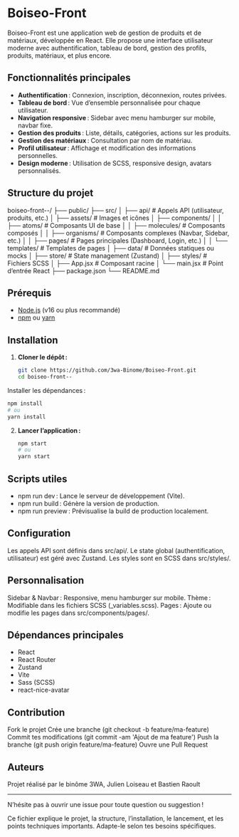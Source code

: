 # Boiseo-Front

Boiseo-Front est une application web de gestion de produits et de matériaux, développée en React. Elle propose une interface utilisateur moderne avec authentification, tableau de bord, gestion des profils, produits, matériaux, et plus encore.

## Fonctionnalités principales

- **Authentification** : Connexion, inscription, déconnexion, routes privées.
- **Tableau de bord** : Vue d’ensemble personnalisée pour chaque utilisateur.
- **Navigation responsive** : Sidebar avec menu hamburger sur mobile, navbar fixe.
- **Gestion des produits** : Liste, détails, catégories, actions sur les produits.
- **Gestion des matériaux** : Consultation par nom de matériau.
- **Profil utilisateur** : Affichage et modification des informations personnelles.
- **Design moderne** : Utilisation de SCSS, responsive design, avatars personnalisés.

## Structure du projet
boiseo-front--/
├── public/
├── src/
│   ├── api/                # Appels API (utilisateur, produits, etc.)
│   ├── assets/             # Images et icônes
│   ├── components/
│   │   ├── atoms/          # Composants UI de base
│   │   ├── molecules/      # Composants composés
│   │   ├── organisms/      # Composants complexes (Navbar, Sidebar, etc.)
│   │   ├── pages/          # Pages principales (Dashboard, Login, etc.)
│   │   └── templates/      # Templates de pages
│   ├── data/               # Données statiques ou mocks
│   ├── store/              # State management (Zustand)
│   ├── styles/             # Fichiers SCSS
│   ├── App.jsx             # Composant racine
│   └── main.jsx            # Point d’entrée React
├── package.json
└── README.md

## Prérequis

- [Node.js](https://nodejs.org/) (v16 ou plus recommandé)
- [npm](https://www.npmjs.com/) ou [yarn](https://yarnpkg.com/)

## Installation

1. **Cloner le dépôt :**
   ```bash
   git clone https://github.com/3wa-Binome/Boiseo-Front.git
   cd boiseo-front--

Installer les dépendances :
```bash
npm install
# ou
yarn install
```

2. **Lancer l’application :**
   ```bash
   npm start
   # ou
   yarn start
   ```

## Scripts utiles
- npm run dev : Lance le serveur de développement (Vite).
- npm run build : Génère la version de production.
- npm run preview : Prévisualise la build de production localement.

## Configuration
Les appels API sont définis dans src/api/.
Le state global (authentification, utilisateur) est géré avec Zustand.
Les styles sont en SCSS dans src/styles/.


## Personnalisation
Sidebar & Navbar : Responsive, menu hamburger sur mobile.
Thème : Modifiable dans les fichiers SCSS (_variables.scss).
Pages : Ajoute ou modifie les pages dans src/components/pages/.

## Dépendances principales
- React
- React Router
- Zustand
- Vite
- Sass (SCSS)
- react-nice-avatar

## Contribution
Fork le projet
Crée une branche (git checkout -b feature/ma-feature)
Commit tes modifications (git commit -am 'Ajout de ma feature')
Push la branche (git push origin feature/ma-feature)
Ouvre une Pull Request

## Auteurs
Projet réalisé par le binôme 3WA, Julien Loiseau et Bastien Raoult
<hr></hr> N’hésite pas à ouvrir une issue pour toute question ou suggestion !

Ce fichier explique le projet, la structure, l’installation, le lancement, et les points techniques importants. Adapte-le selon tes besoins spécifiques.

